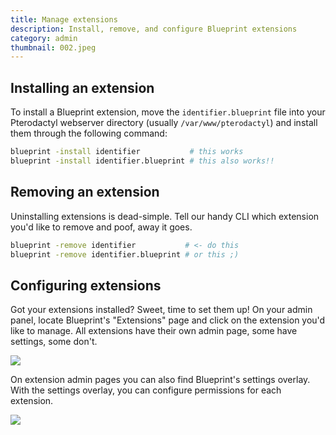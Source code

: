 ```yaml
---
title: Manage extensions
description: Install, remove, and configure Blueprint extensions
category: admin
thumbnail: 002.jpeg
---
```


## Installing an extension

To install a Blueprint extension, move the `identifier.blueprint` file into your Pterodactyl webserver directory (usually `/var/www/pterodactyl`) and install them through the following command:

```bash
blueprint -install identifier           # this works
blueprint -install identifier.blueprint # this also works!!
```

## Removing an extension

Uninstalling extensions is dead-simple. Tell our handy CLI which extension you'd like to remove and poof, away it goes.

```bash
blueprint -remove identifier           # <- do this
blueprint -remove identifier.blueprint # or this ;)
```

## Configuring extensions

Got your extensions installed? Sweet, time to set them up! On your admin panel, locate Blueprint's "Extensions" page and click on the extension you'd like to manage. All extensions have their own admin page, some have settings, some don't.

![](/img/guides/extensions.jpeg)

On extension admin pages you can also find Blueprint's settings overlay. With the settings overlay, you can configure permissions for each extension.

![](/img/guides/permissions.jpeg)
